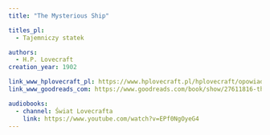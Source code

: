 ```yaml
---
title: "The Mysterious Ship"

titles_pl:
  - Tajemniczy statek

authors:
  - H.P. Lovecraft
creation_year: 1902

link_www_hplovecraft_pl: https://www.hplovecraft.pl/hplovecraft/opowiadania-nowele-powiesci/the-mysterious-ship/
link_www_goodreads_com: https://www.goodreads.com/book/show/27611816-the-mysterious-ship

audiobooks:
  - channel: Świat Lovecrafta
    link: https://www.youtube.com/watch?v=EPf0NgOyeG4
---
```


